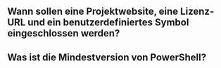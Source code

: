 

## Wann sollen eine Projektwebsite, eine Lizenz-URL und ein benutzerdefiniertes Symbol eingeschlossen werden?


## Was ist die Mindestversion von PowerShell?


<!--HONumber=Aug16_HO3-->


